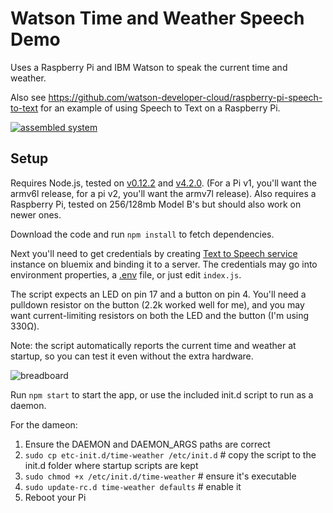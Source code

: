 Watson Time and Weather Speech Demo
===================================

Uses a Raspberry Pi and IBM Watson to speak the current time and weather.

Also see https://github.com/watson-developer-cloud/raspberry-pi-speech-to-text for an example of using Speech to Text on a Raspberry Pi. 

[![assembled system](http://watson-developer-cloud.github.io/raspberry-pi-time-weather-demo/time-weather-small.jpg)](http://watson-developer-cloud.github.io/raspberry-pi-time-weather-demo/time-weather.jpg)

Setup
-----

Requires Node.js, tested on [v0.12.2] and [v4.2.0]. (For a Pi v1, you'll want the armv6l release, for a pi v2, you'll want the armv7l release).
Also requires a Raspberry Pi, tested on 256/128mb Model B's but should also work on newer ones. 

Download the code and run `npm install` to fetch dependencies.

Next you'll need to get credentials by creating [Text to Speech service](http://www.ibm.com/smarterplanet/us/en/ibmwatson/developercloud/text-to-speech.html) instance on bluemix and binding it to a server. 
The credentials may go into environment properties, a [.env] file, or just edit `index.js`.

The script expects an LED on pin 17 and a button on pin 4. 
You'll need a pulldown resistor on the button (2.2k worked well for me), and you may want current-limiting resistors on both the LED and the button (I'm using 330Ω).

Note: the script automatically reports the current time and weather at startup, so you can test it even without the extra hardware.

![breadboard](http://watson-developer-cloud.github.io/raspberry-pi-time-weather-demo/time-weather_bb.png)

Run `npm start` to start the app, or use the included init.d script to run as a daemon. 

For the dameon:

1. Ensure the DAEMON and DAEMON_ARGS paths are correct
2. `sudo cp etc-init.d/time-weather /etc/init.d` # copy the script to the init.d folder where startup scripts are kept
3. `sudo chmod +x /etc/init.d/time-weather` # ensure it's executable
4. `sudo update-rc.d time-weather defaults` # enable it
5. Reboot your Pi

[v0.12.2]: http://conoroneill.net/node-v0122-for-arm-v6v7-including-raspberry-pi-raspberry-pi-2-and-odroid-c1
[v4.2.0]: https://nodejs.org/dist/v4.2.1/
[.env]: https://www.npmjs.com/package/dotenv
